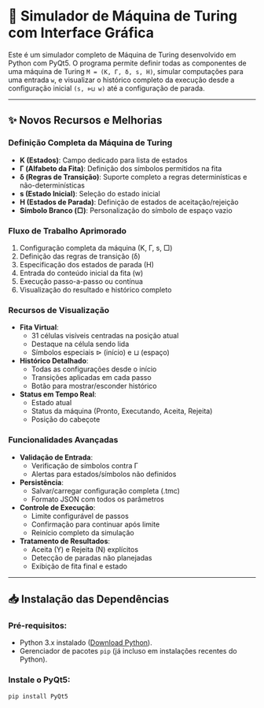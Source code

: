 # 🧠 Simulador de Máquina de Turing com Interface Gráfica

Este é um simulador completo de Máquina de Turing desenvolvido em Python com PyQt5. O programa permite definir todas as componentes de uma máquina de Turing `M = (K, Γ, δ, s, H)`, simular computações para uma entrada `w`, e visualizar o histórico completo da execução desde a configuração inicial `(s, ⊳⊔ w)` até a configuração de parada.

---

## ✨ Novos Recursos e Melhorias

### Definição Completa da Máquina de Turing
- **K (Estados)**: Campo dedicado para lista de estados
- **Γ (Alfabeto da Fita)**: Definição dos símbolos permitidos na fita
- **δ (Regras de Transição)**: Suporte completo a regras determinísticas e não-determinísticas
- **s (Estado Inicial)**: Seleção do estado inicial
- **H (Estados de Parada)**: Definição de estados de aceitação/rejeição
- **Símbolo Branco (□)**: Personalização do símbolo de espaço vazio

### Fluxo de Trabalho Aprimorado
1. Configuração completa da máquina (K, Γ, s, □)
2. Definição das regras de transição (δ)
3. Especificação dos estados de parada (H)
4. Entrada do conteúdo inicial da fita (w)
5. Execução passo-a-passo ou contínua
6. Visualização do resultado e histórico completo

### Recursos de Visualização
- **Fita Virtual**: 
  - 31 células visíveis centradas na posição atual
  - Destaque na célula sendo lida
  - Símbolos especiais ⊳ (início) e ⊔ (espaço)
- **Histórico Detalhado**:
  - Todas as configurações desde o início
  - Transições aplicadas em cada passo
  - Botão para mostrar/esconder histórico
- **Status em Tempo Real**:
  - Estado atual
  - Status da máquina (Pronto, Executando, Aceita, Rejeita)
  - Posição do cabeçote

### Funcionalidades Avançadas
- **Validação de Entrada**:
  - Verificação de símbolos contra Γ
  - Alertas para estados/símbolos não definidos
- **Persistência**:
  - Salvar/carregar configuração completa (.tmc)
  - Formato JSON com todos os parâmetros
- **Controle de Execução**:
  - Limite configurável de passos
  - Confirmação para continuar após limite
  - Reinício completo da simulação
- **Tratamento de Resultados**:
  - Aceita (Y) e Rejeita (N) explícitos
  - Detecção de paradas não planejadas
  - Exibição de fita final e estado

---

## 📥 Instalação das Dependências

### Pré-requisitos:
- Python 3.x instalado ([Download Python](https://www.python.org/downloads/)).
- Gerenciador de pacotes `pip` (já incluso em instalações recentes do Python).

### Instale o PyQt5:
```bash
pip install PyQt5
